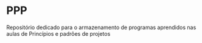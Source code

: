 # PPP
Repositório dedicado para o armazenamento de programas aprendidos nas aulas de Princípios e padrões de projetos
